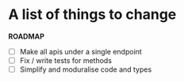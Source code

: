 # A list of things to change

__ROADMAP__

- [ ] Make all apis under a single endpoint
- [ ] Fix / write tests for methods
- [ ] Simplify and moduralise code and types
